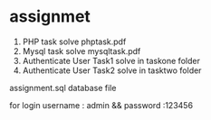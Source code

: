 # assignmet

1. PHP task solve phptask.pdf  
2. Mysql task solve mysqltask.pdf
3. Authenticate User Task1 solve in taskone folder
4. Authenticate User Task2 solve in tasktwo folder

assignment.sql database file

for login username : admin && password :123456


